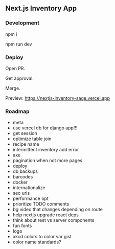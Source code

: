 ## Next.js Inventory App

### Development

npm i

npm run dev

### Deploy

Open PR.

Get approval.

Merge.

Preview: https://nextjs-inventory-sage.vercel.app

### Roadmap

- meta
- use vercel db for django app!!!
- get session
- optimize table join
- recipe name
- intermittent inventory add error
- axe
- pagination when not more pages
- deploy
- db backups
- barcodes
- docker
- internationalize
- seo urls
- performance opt
- prioritize TODO comments
- bg video that changes depending on route
- help nextjs upgrade react deps
- think about rest vs server components
- fun fonts
- logo
- xkcd colors to color var gist
- color name standards?
